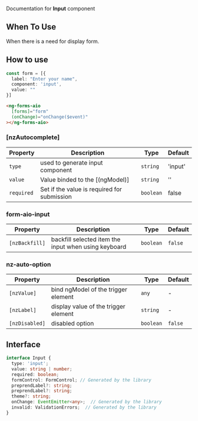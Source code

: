 Documentation for **Input** component

## When To Use

When there is a need for display form.

## How to use

```ts
const form = [{
  label: "Enter your name",
  component: 'input',
  value: ""
}]
```

```html
<ng-forms-aio
  [forms]="form"
  (onChange)="onChange($event)"
></ng-forms-aio>
```

### [nzAutocomplete]

| Property           | Description                              | Type                      | Default |
| ------------------ | ---------------------------------------- | ------------------------- | ------- |
| `type` | used to generate input component | `string` | 'input'       |
| `value` | Value binded to the [(ngModel)] | `string`| ''       |
| `required` | Set if the value is required for submission | `boolean` | false       |

### form-aio-input

| Property                       | Description                                                                                                           | Type                            | Default                         |
| ------------------------------ | --------------------------------------------------------------------------------------------------------------------- | ------------------------------- | ------------------------------- |
| `[nzBackfill]`                 | backfill selected item the input when using keyboard                                                                  | `boolean`                       | `false`                         |

### nz-auto-option

| Property       | Description                          | Type      | Default |
| -------------- | ------------------------------------ | --------- | ------- |
| `[nzValue]`    | bind ngModel of the trigger element  | `any`     | -       |
| `[nzLabel]`    | display value of the trigger element | `string`  | -       |
| `[nzDisabled]` | disabled option                      | `boolean` | `false` |

## Interface

```ts
interface Input {
  type: 'input';
  value: string | number;
  required: boolean;
  formControl: FormControl; // Generated by the library
  preprendLabel?: string;
  preprendLabel?: string;
  theme?: string;
  onChange: EventEmitter<any>;  // Generated by the library
  invalid: ValidationErrors;  // Generated by the library
}
```
